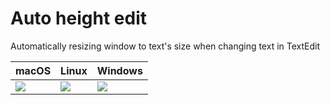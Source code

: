 # Auto height edit

Automatically resizing window to text's size when changing text in TextEdit

|  macOS            |    Linux          |  Windows          |
| ----------------- | ----------------- | ----------------- |
| ![][mac-edit]  | ![][linux-edit] | ![][win-edit]  |

[mac-edit]: https://cdn.jsdelivr.net/gh/yue/yue-sample-apps@5a44a03/auto_height_edit/screenshots/mac_edit.png
[linux-edit]: https://cdn.jsdelivr.net/gh/yue/yue-sample-apps@5a44a03/auto_height_edit/screenshots/linux_edit.png
[win-edit]: https://cdn.jsdelivr.net/gh/yue/yue-sample-apps@5a44a03/auto_height_edit/screenshots/win_edit.png

